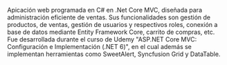 Apicación web programada en C# en .Net Core MVC, diseñada para administración eficiente de ventas. Sus funcionalidades son gestión de productos, de ventas, gestión de usuarios y respectivos roles, conexión a base de datos mediante Entity Framework Core, carrito de compras, etc. Fue desarrollada durante el curso de Udemy "ASP.NET Core MVC: Configuración e Implementación (.NET 6)", en el cual además se implementan herramientas como SweetAlert, Syncfusion Grid y DataTable.
